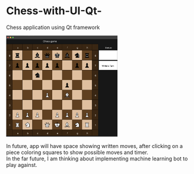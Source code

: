 # Chess-with-UI-Qt-
Chess application using Qt framework

<img src="https://github.com/JPcooldev/Chess-with-UI-Qt-/blob/main/READMEimages/ChessGame.png" width="300">

In future, app will have space showing written moves, after clicking on a piece coloring squares to show possible moves and timer.
<br>
In the far future, I am thinking about implementing machine learning bot to play against.
